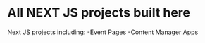 # All NEXT JS projects built here

Next JS projects including:
  -Event Pages
  -Content Manager Apps
